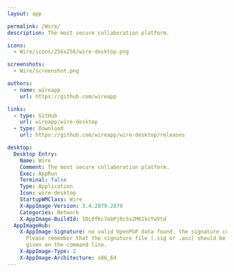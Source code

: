 ```yaml
---
layout: app

permalink: /Wire/
description: The most secure collaboration platform.

icons:
  - Wire/icons/256x256/wire-desktop.png

screenshots:
  - Wire/screenshot.png

authors:
  - name: wireapp
    url: https://github.com/wireapp

links:
  - type: GitHub
    url: wireapp/wire-desktop
  - type: Download
    url: https://github.com/wireapp/wire-desktop/releases

desktop:
  Desktop Entry:
    Name: Wire
    Comment: The most secure collaboration platform.
    Exec: AppRun
    Terminal: false
    Type: Application
    Icon: wire-desktop
    StartupWMClass: Wire
    X-AppImage-Version: 3.4.2879.2879
    Categories: Network
    X-AppImage-BuildId: 1DLOfKc7ebPjRcSs2M61kcYwVtd
  AppImageHub:
    X-AppImage-Signature: no valid OpenPGP data found. the signature could not be verified.
      Please remember that the signature file (.sig or .asc) should be the first file
      given on the command line.
    X-AppImage-Type: 2
    X-AppImage-Architecture: x86_64
---
```

